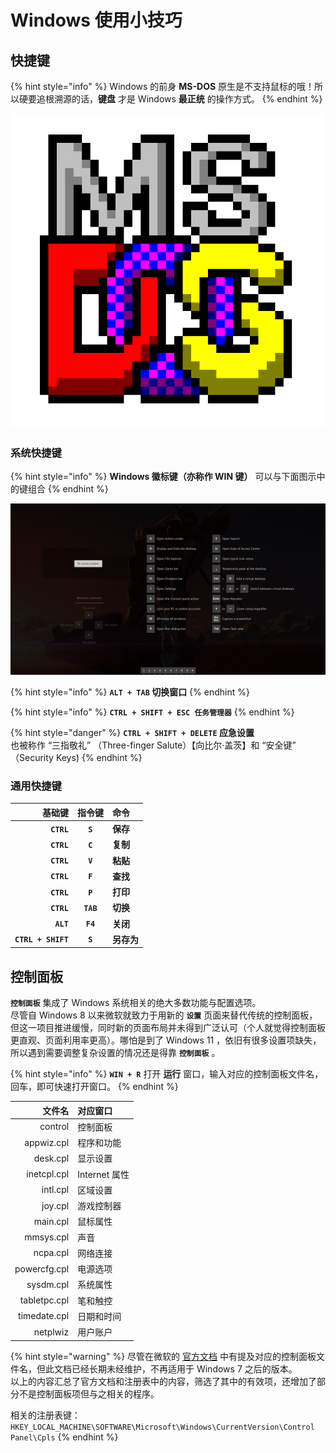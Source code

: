 # Windows 使用小技巧

## 快捷键

{% hint style="info" %}
Windows 的前身 **MS-DOS** 原生是不支持鼠标的哦！所以硬要追根溯源的话，**键盘** 才是 Windows **最正统** 的操作方式。
{% endhint %}

![](../.gitbook/assets/image%20%2814%29.png)

### 系统快捷键

{% hint style="info" %}
**Windows 徽标键（亦称作 WIN 键）** 可以与下面图示中的键组合
{% endhint %}

![Powertoys &#x5FEB;&#x6377;&#x952E;&#x6307;&#x5357;](../.gitbook/assets/image%20%2813%29.png)

{% hint style="info" %}
**`ALT + TAB` 切换窗口**
{% endhint %}

{% hint style="info" %}
**`CTRL + SHIFT + ESC 任务管理器`**
{% endhint %}

{% hint style="danger" %}
**`CTRL + SHIFT + DELETE` 应急设置**  
也被称作 “三指敬礼” （Three-finger Salute）【向比尔·盖茨】和 “安全键” （Security Keys\)
{% endhint %}



### 通用快捷键

| 基础键 | 指令键 | 命令 |
| ---: | :---: | :--- |
| **`CTRL`** | **`S`** | **保存** |
| **`CTRL`** | **`C`** | **复制** |
| **`CTRL`** | **`V`** | **粘贴** |
| **`CTRL`** | **`F`** | **查找** |
| **`CTRL`** | **`P`** | **打印** |
| **`CTRL`** | **`TAB`** | **切换** |
| **`ALT`** | **`F4`** | **关闭** |
| **`CTRL + SHIFT`** | **`S`** | **另存为** |

## 控制面板

**`控制面板`** 集成了 Windows 系统相关的绝大多数功能与配置选项。  
尽管自 Windows 8 以来微软就致力于用新的 **`设置`** 页面来替代传统的控制面板，但这一项目推进缓慢，同时新的页面布局并未得到广泛认可（个人就觉得控制面板更直观、页面利用率更高）。哪怕是到了 Windows 11 ，依旧有很多设置项缺失，所以遇到需要调整复杂设置的情况还是得靠 **`控制面板`** 。

{% hint style="info" %}
**`WIN + R`** 打开 **运行** 窗口，输入对应的控制面板文件名，回车，即可快速打开窗口。
{% endhint %}

| 文件名 | 对应窗口 |
| ---: | :--- |
| control | 控制面板 |
| appwiz.cpl | 程序和功能 |
| desk.cpl | 显示设置 |
| inetcpl.cpl | Internet 属性 |
| intl.cpl | 区域设置 |
| joy.cpl | 游戏控制器 |
| main.cpl | 鼠标属性 |
| mmsys.cpl | 声音 |
| ncpa.cpl | 网络连接 |
| powercfg.cpl | 电源选项 |
| sysdm.cpl | 系统属性 |
| tabletpc.cpl | 笔和触控 |
| timedate.cpl | 日期和时间 |
| netplwiz | 用户账户 |

{% hint style="warning" %}
尽管在微软的 [官方文档](https://support.microsoft.com/en-us/topic/description-of-control-panel-cpl-files-4dc809cd-5063-6c6d-3bee-d3f18b2e0176) 中有提及对应的控制面板文件名，但此文档已经长期未经维护，不再适用于 Windows 7 之后的版本。  
以上的内容汇总了官方文档和注册表中的内容，筛选了其中的有效项，还增加了部分不是控制面板项但与之相关的程序。

相关的注册表键：  
`HKEY_LOCAL_MACHINE\SOFTWARE\Microsoft\Windows\CurrentVersion\Control Panel\Cpls`
{% endhint %}

